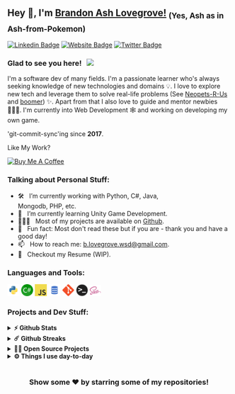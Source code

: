 ## Hey 👋, I'm [Brandon Ash Lovegrove!](https://github.com/BLovegrove) <sub>(Yes, Ash as in Ash-from-Pokemon)</sub>

[![Linkedin Badge](https://img.shields.io/badge/-LinkedIn-0e76a8?style=flat-square&logo=Linkedin&logoColor=white)](https://www.linkedin.com/in/brandon-lovegrove-5ab4181a0/)
[![Website Badge](https://img.shields.io/badge/Website-3b5998?style=flat-square&logo=google-chrome&logoColor=white)](https://blovegrove.github.io/)
[![Twitter Badge](https://img.shields.io/badge/-Twitter-00acee?style=flat-square&logo=Twitter&logoColor=white)](https://twitter.com/B_A_Lovegrove)

### Glad to see you here! &nbsp; ![](https://visitor-badge.glitch.me/badge?page_id=blovegrove.blovegrove&style=flat-square&color=0088cc)

I'm a software dev of many fields. I'm a passionate learner who's always seeking knowledge of new technologies and domains 💡. I love to explore new tech and leverage them to solve real-life problems (See [Neopets-R-Us](https://github.com/BLovegrove/Neopets-R-Us) and [boomer](https://github.com/BLovegrove/boomer)) ✨. Apart from that I also love to guide and mentor newbies 👨🏻‍💻. I'm currently into Web Development 🕸️ and working on developing my own game\.

'git-commit-sync'ing since **2017**.

Like My Work?

<a href="https://www.buymeacoffee.com/blovegrove" target="_blank"><img src="https://cdn.buymeacoffee.com/buttons/v2/default-yellow.png" alt="Buy Me A Coffee" height="60px" width="217px" ></a>

### Talking about Personal Stuff:

- 🛠 &nbsp; I’m currently working with Python, C#, Java, <br /> Mongodb, PHP, etc.
- 🚀 &nbsp; I’m currently learning Unity Game Development.
- 👨🏻‍💻 &nbsp; Most of my projects are available on [Github](https://github.com/BLovegrove).
- 👾 &nbsp; Fun fact: Most don't read these but if you are - thank you and have a good day!
- 📫 &nbsp; How to reach me: b.lovegrove.wsd@gmail.com.
- 📝 &nbsp; Checkout my Resume (WIP).

### Languages and Tools:

<code><img height="27" src="https://raw.githubusercontent.com/github/explore/80688e429a7d4ef2fca1e82350fe8e3517d3494d/topics/python/python.png" alt="python"></code>
<code><img height="27" src="https://raw.githubusercontent.com/github/explore/80688e429a7d4ef2fca1e82350fe8e3517d3494d/topics/csharp/csharp.png" alt="csharp"></code>
<code><img height="27" src="https://raw.githubusercontent.com/github/explore/80688e429a7d4ef2fca1e82350fe8e3517d3494d/topics/javascript/javascript.png" alt="javascript"></code>
<code><img height="27" src="https://raw.githubusercontent.com/github/explore/80688e429a7d4ef2fca1e82350fe8e3517d3494d/topics/sql/sql.png" alt="sql"></code>
<code><img height="27" src="https://raw.githubusercontent.com/devicons/devicon/master/icons/git/git-original.svg" alt="git"></code>
<code><img height="27" src="https://raw.githubusercontent.com/github/explore/80688e429a7d4ef2fca1e82350fe8e3517d3494d/topics/terminal/terminal.png" alt="terminal"></code>
<code><img height="25" src="https://raw.githubusercontent.com/github/explore/80688e429a7d4ef2fca1e82350fe8e3517d3494d/topics/sass/sass.png" alt="sass"></code>

### Projects and Dev Stuff:

<details>	
  <summary><b>⚡ Github Stats</b></summary>

  <br />
  <img height="180em" src="https://github-readme-stats.vercel.app/api?username=blovegrove&show_icons=true&hide_border=true&&count_private=true&include_all_commits=true" />
  <img height="180em" src="https://github-readme-stats.vercel.app/api/top-langs/?username=blovegrove&exclude_repo=KNN-Image-Classification&show_icons=true&hide_border=true&layout=compact&langs_count=8"/>
</details>

<details>	
  <summary><b>☄️ Github Streaks</b></summary>

  <br />
  <img height="180em" src="https://github-readme-streak-stats.herokuapp.com/?user=blovegrove&hide_border=true" />
</details>

<details>
  <summary><b>🧑‍🚀 Open Source Projects</b></summary>

  <br />
  <table>
    <thead align="center">
      <tr border: none;>
        <td><b>💻 Projects</b></td>
        <td><b>🌟 Stars</b></td>
        <td><b>🍴 Forks</b></td>
        <td><b>🐛 Issues</b></td>
        <td><b>🔔 Pull Requests</b></td>
        <td><b>👨‍💻 Language</b></td>
      </tr>
    </thead>
    <tbody>
      <tr>
	<td><a href="https://github.com/blovegrove/boomer"><b>Boomer</b></a></td>
        <td><img alt="Stars" src="https://img.shields.io/github/stars/blovegrove/boomer?style=flat-square&labelColor=343b41"/></td>
        <td><img alt="Forks" src="https://img.shields.io/github/forks/blovegrove/boomer?style=flat-square&labelColor=343b41"/></td>
        <td><img alt="Issues" src="https://img.shields.io/github/issues/blovegrove/boomer?style=flat-square"/></td>
        <td><img alt="Pull Requests" src="https://img.shields.io/github/issues-pr/blovegrove/boomer?style=flat-square"/></td>
        <td><img alt="Language" src="https://img.shields.io/badge/python-100%25-blue?style=flat-square"/></td> 
      </tr>
      <tr>
	<td><a href="https://github.com/blovegrove/cpr-tools"><b>cpr-tools</b></a></td>
        <td><img alt="Stars" src="https://img.shields.io/github/stars/blovegrove/cpr-tools?style=flat-square&labelColor=343b41"/></td>
        <td><img alt="Forks" src="https://img.shields.io/github/forks/blovegrove/cpr-tools?style=flat-square&labelColor=343b41"/></td>
        <td><img alt="Issues" src="https://img.shields.io/github/issues/blovegrove/cpr-tools?style=flat-square"/></td>
        <td><img alt="Pull Requests" src="https://img.shields.io/github/issues-pr/blovegrove/cpr-tools?style=flat-square"/></td>
        <td><img alt="Language" src="https://img.shields.io/badge/AutoHotKey-100%25-blue?style=flat-square"/></td> 
      </tr>
    </tbody>
  </table>
  <br />
</details>
 
<details>	
  <br />
  <summary><b>⚙️ Things I use day-to-day</b></summary>
  	<ul>
  	    <li><b>OS:</b> Pop!_OS 21.10</li>
	    <li><b>Desktop: </b> Homebuilt i7-6900k, Radeon RX580</li>
  	    <li><b>Browser: </b> Firefox Web Browser</li>
	    <li><b>Terminal: </b> ZSH: Oh My Zsh</li>
	    <li><b>Code Editor:</b> VSCode</li>
	    <li><b>To Stay Updated: </b>Linkedin.</li>
	    <br />
	</ul>	
</details>

#

<div align="center">

### Show some ❤️ by starring some of my repositories!

</div>
